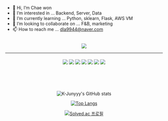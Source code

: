 - 👋 Hi, I’m Chae won
- 👀 I’m interested in ... Backend, Server, Data
- 🌱 I’m currently learning ... Python, sklearn, Flask, AWS VM
- 💞️ I’m looking to collaborate on ... F&B, marketing
- 📫 How to reach me ... dla9944@naver.com
<br>
<div align="center"> 
<img src="https://capsule-render.vercel.app/api?type=slice&color=auto&height=200&section=header&text=Chaewon's%20github&fontSize=40" />
<hr>

<h4 STACK></h4>
<img src="https://img.shields.io/badge/python-FFFE04?style=flat&logo=python&logoColor=3776AB"/> <img src="https://img.shields.io/badge/sklearn-grey?style=flat&logo=scikitlearn&logoColor=F7931E"/> <img src="https://img.shields.io/badge/pytorch-black?style=flat&logo=pytorch&logoColor=EE4C2C"/> <img src="https://img.shields.io/badge/pandas-white?style=flat&logo=pandas&logoColor=150458"/>
<img src="https://img.shields.io/badge/tensorflow-F4F4F4?style=flat&logo=tensorflow&logoColor=FF740E"/> <img src="https://img.shields.io/badge/keras-F80000?style=flat&logo=keras&logoColor=ffffff"/>
<img src="https://img.shields.io/badge/docker-white?style=flat&logo=docker&logoColor=2BA4FE"/>
</div>


<br>
<br>
<br>
<br>
<div align="center">

![K-Junyyy's GitHub stats](https://github-readme-stats.vercel.app/api?username=ChaeWonIm0&show_icons=true&theme=dracula)


[![Top Langs](https://github-readme-stats.vercel.app/api/top-langs/?username=ChaeWonIm0&langs_count=10&layout=compact&theme=blue)](https://github.com/ChaeWonIm0/ChaeWonIm0)

[![Solved.ac
프로필](http://mazassumnida.wtf/api/v2/generate_badge?boj=dla9944)](https://solved.ac/dla9944)

  
</div>

<!---
ChaeWonIm0/ChaeWonIm0 is a ✨ special ✨ repository because its `README.md` (this file) appears on your GitHub profile.
You can click the Preview link to take a look at your changes.
--->

